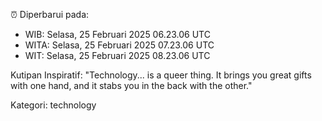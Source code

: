⏰ Diperbarui pada:
- WIB: Selasa, 25 Februari 2025 06.23.06 UTC
- WITA: Selasa, 25 Februari 2025 07.23.06 UTC
- WIT: Selasa, 25 Februari 2025 08.23.06 UTC

Kutipan Inspiratif:
"Technology... is a queer thing. It brings you great gifts with one hand, and it stabs you in the back with the other."


Kategori: technology

